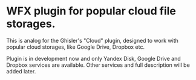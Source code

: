 # WFX plugin for popular cloud file storages.

This is analog for the Ghisler's "Cloud" plugin, designed to work with popular cloud storages, like Google Drive, Dropbox etc.

Plugin is in development now and only Yandex Disk, Google Drive and Dropbox services are available. Other services and full description will be added later.
